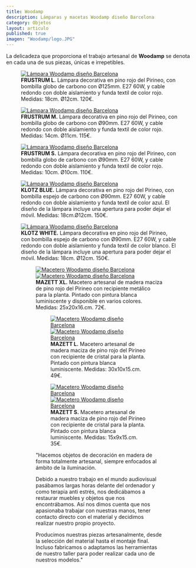 ```yaml
---
title: Woodamp
description: Lámparas y macetas Woodamp diseño Barcelona
category: Objetos
layout: articulo
published: true
imagen: "Woodamp/logo.JPG"
---
```

La delicadeza que proporciona el trabajo artesanal de **Woodamp** se denota en cada una de sus piezas, únicas e irrepetibles.

<div class="figure-group">
<figure>
	<a href="/images/Woodamp/FrustrumL.jpg"><img src="/images/Woodamp/FrustrumL.jpg" alt="Lámpara Woodamp diseño Barcelona"></a>
	<figcaption><b>FRUSTRUM L.</b>
Lámpara decorativa en pino rojo del Pirineo, con bombilla globo de carbono con Ø125mm. E27 60W, y cable redondo con doble aislamiento y funda textil de color rojo.
Medidas: 18cm. Ø12cm. 120€.</figcaption>
</figure>

<figure>
	<a href="/images/Woodamp/FrustrumM.jpg"><img src="/images/Woodamp/FrustrumM.jpg" alt="Lámpara Woodamp diseño Barcelona"></a>
	<figcaption><b>FRUSTRUM M.</b> 
Lámpara decorativa en pino rojo del Pirineo, con bombilla globo de carbono con Ø90mm. E27 60W, y cable redondo con doble aislamiento y funda textil de color rojo. Medidas: 14cm. Ø11cm. 115€.</figcaption>
</figure>

<figure>
	<a href="/images/Woodamp/FrustrumS.jpg"><img src="/images/Woodamp/FrustrumS.jpg" alt="Lámpara Woodamp diseño Barcelona"></a>
	<figcaption><b> FRUSTRUM S.</b> 
Lámpara decorativa en pino rojo del Pirineo, con bombilla globo de carbono con Ø90mm. E27 60W, y cable redondo con doble aislamiento y funda textil de color rojo. Medidas: 10cm. Ø10cm. 110€.</figcaption>
</figure>
</div>

<div class="figure-group">
<figure>
	<a href="/images/Woodamp/Klotz01Azul.jpg"><img src="/images/Woodamp/Klotz01Azul.jpg" alt="Lámpara Woodamp diseño Barcelona"></a>
	<figcaption><b>KLOTZ BLUE.</b> 
Lámpara decorativa en pino rojo del Pirineo, con bombilla espejo de carbono con Ø90mm. E27 60W, y cable redondo con doble aislamiento y funda textil de color azul. El diseño de la lámpara incluye una apertura para poder dejar el móvil.
Medidas: 18cm.Ø12cm. 150€.</figcaption>
</figure>

<figure>
	<a href="/images/Woodamp/Klotz01Blanco.jpg"><img src="/images/Woodamp/Klotz01Blanco.jpg" alt="Lámpara Woodamp diseño Barcelona"></a>
	<figcaption><b>KLOTZ WHITE.</b> 
Lámpara decorativa en pino rojo del Pirineo, con bombilla espejo de carbono con Ø90mm. E27 60W, y cable redondo con doble aislamiento y funda textil de color blanco. El diseño de la lámpara incluye una apertura para poder dejar el móvil.
Medidas: 18cm. Ø12cm. 150€.</figcaption>
</figure>
</div>

<figure class="half">
<figure>
	<a href="/images/Woodamp/MazettXL-dia.jpg"><img src="/images/Woodamp/MazettXL-dia.jpg" alt="Macetero Woodamp diseño Barcelona"></a>
	<a href="/images/Woodamp/MazettXL-Noche.jpg"><img src="/images/Woodamp/MazettXL-Noche.jpg" alt="Macetero Woodamp diseño Barcelona"></a>
<figcaption><b>MAZETT XL.</b> 
Macetero artesanal de madera maciza de pino rojo del Pirineo con recipiente metálico para la planta.
Pintado con pintura blanca luminiscente y disponible en varios colores.
Medidas: 25x20x16.cm. 72€.</figcaption>
</figure>

<figure class="half">
<figure>
	<a href="/images/Woodamp/MazettL.jpg"><img src="/images/Woodamp/MazettL.jpg" alt="Macetero Woodamp diseño Barcelona"></a>
	<a href="/images/Woodamp/MazettL-night.jpg"><img src="/images/Woodamp/MazettL-night.jpg" alt="Macetero Woodamp diseño Barcelona"></a>
<figcaption><b>MAZETT L.</b> 
Macetero artesanal de madera maciza de pino rojo del Pirineo con recipiente de cristal para la planta.
Pintado con pintura blanca luminiscente.
Medidas: 30x10x15.cm. 49€.</figcaption>
</figure>

<figure>
	<a href="/images/Woodamp/MazettS.jpg"><img src="/images/Woodamp/MazettS.jpg" alt="Macetero Woodamp diseño Barcelona"></a>
	<a href="/images/Woodamp/MazettS02.jpg"><img src="/images/Woodamp/MazettS02.jpg" alt="Macetero Woodamp diseño Barcelona"></a>
<figcaption><b>MAZETT S.</b> 
Macetero artesanal de madera maciza de pino rojo del Pirineo con recipiente de cristal para la planta.
Pintado con pintura blanca luminiscente.
Medidas: 15x9x15.cm. 35€.</figcaption>
</figure>
</div>

"Hacemos objetos de decoración en madera de forma totalmente artesanal, siempre enfocados al ámbito de la iluminación.

Debido a nuestro trabajo en el mundo audiovisual pasábamos largas horas delante del ordenador y como terapia anti estrés, nos dedicábamos a restaurar muebles y objetos que nos encontrábamos. Así nos dimos cuenta que nos apasionaba trabajar con nuestras manos, tener contacto directo con el material y decidimos realizar nuestro propio proyecto.

Producimos nuestras piezas artesanalmente, desde la selección del material hasta el montaje final. Incluso fabricamos o adaptamos las herramientas de nuestro taller para poder realizar cada uno de nuestros modelos."



